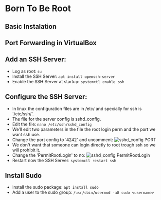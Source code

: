 # Born To Be Root

## Basic Instalation

## Port Forwarding in VirtualBox

## Add an SSH Server:
- Log as root: 
	```su```
- Install the SSH Server: 
	```apt install openssh-server```
- Enable the SSH Server at startup: 
	```systemctl enable ssh```

## Configure the SSH Server:
- In linux the configuration files are in /etc/ and specially for ssh is '/etc/ssh/'.
- The file for the server config is sshd_config.
- Edit the file:
	```nano /etc/ssh/sshd_config```
- We'll edit two parameters in the file the root login perm and the port we want ssh use.
- Change the port config to '4242' and uncomment:
	![sshd_config PORT](https://github.com/GrolschSec/BornToBeRoot/blob/main/Screenshot/15.png)
- We don't want that someone can login directly to root trough ssh so we will prohibit it.
- Change the 'PermitRootLogin' to no:
	![sshd_config PermitRootLogin](https://github.com/GrolschSec/BornToBeRoot/blob/main/Screenshot/16.png)
- Restart now the SSH Server:
	```systemctl restart ssh```
## Install Sudo
- Install the sudo package:
	```apt install sudo```
- Add a user to the sudo group:
	```/usr/sbin/usermod -aG sudo <username>```
